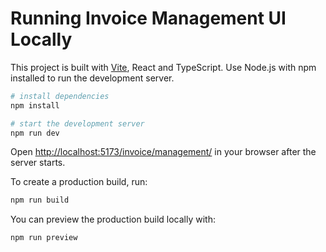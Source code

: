 # Running Invoice Management UI Locally

This project is built with [Vite](https://vitejs.dev/), React and TypeScript. Use Node.js with npm installed to run the development server.

```bash
# install dependencies
npm install

# start the development server
npm run dev
```

Open <http://localhost:5173/invoice/management/> in your browser after the server starts.

To create a production build, run:

```bash
npm run build
```

You can preview the production build locally with:

```bash
npm run preview
```

